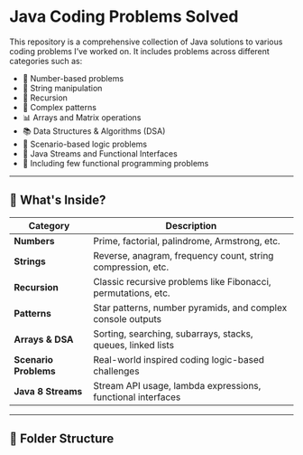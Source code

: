 # Java Coding Problems Solved

This repository is a comprehensive collection of Java solutions to various coding problems I’ve worked on. It includes problems across different categories such as:

- 🔢 Number-based problems
- 🔡 String manipulation
- 🔁 Recursion
- 🔣 Complex patterns
- 📊 Arrays and Matrix operations
- 📚 Data Structures & Algorithms (DSA)
- 🧠 Scenario-based logic problems
- 🌊 Java Streams and Functional Interfaces
- 🧠 Including few functional programming problems

---

## 🚀 What's Inside?

| Category | Description |
|----------|-------------|
| **Numbers** | Prime, factorial, palindrome, Armstrong, etc. |
| **Strings** | Reverse, anagram, frequency count, string compression, etc. |
| **Recursion** | Classic recursive problems like Fibonacci, permutations, etc. |
| **Patterns** | Star patterns, number pyramids, and complex console outputs |
| **Arrays & DSA** | Sorting, searching, subarrays, stacks, queues, linked lists |
| **Scenario Problems** | Real-world inspired coding logic-based challenges |
| **Java 8 Streams** | Stream API usage, lambda expressions, functional interfaces |

---

## 📁 Folder Structure

